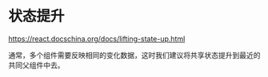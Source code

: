 状态提升
=======

https://react.docschina.org/docs/lifting-state-up.html

通常，多个组件需要反映相同的变化数据，这时我们建议将共享状态提升到最近的共同父组件中去。